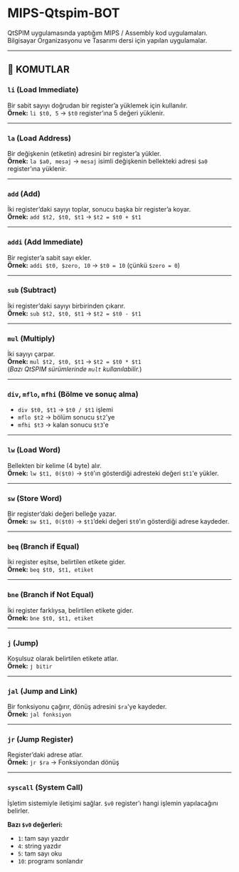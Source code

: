 # MIPS-Qtspim-BOT

QtSPIM uygulamasında yaptığım MIPS / Assembly kod uygulamaları.  
Bilgisayar Organizasyonu ve Tasarımı dersi için yapılan uygulamalar.

---

## 🚀 KOMUTLAR

### `li` (Load Immediate)  
Bir sabit sayıyı doğrudan bir register’a yüklemek için kullanılır.  
**Örnek:** `li $t0, 5` → `$t0` register’ına 5 değeri yüklenir.

---

### `la` (Load Address)  
Bir değişkenin (etiketin) adresini bir register’a yükler.  
**Örnek:** `la $a0, mesaj` → `mesaj` isimli değişkenin bellekteki adresi `$a0` register’ına yüklenir.

---

### `add` (Add)  
İki register’daki sayıyı toplar, sonucu başka bir register’a koyar.  
**Örnek:** `add $t2, $t0, $t1` → `$t2 = $t0 + $t1`

---

### `addi` (Add Immediate)  
Bir register’a sabit sayı ekler.  
**Örnek:** `addi $t0, $zero, 10` → `$t0 = 10` (çünkü `$zero = 0`)

---

### `sub` (Subtract)  
İki register’daki sayıyı birbirinden çıkarır.  
**Örnek:** `sub $t2, $t0, $t1` → `$t2 = $t0 - $t1`

---

### `mul` (Multiply)  
İki sayıyı çarpar.  
**Örnek:** `mul $t2, $t0, $t1` → `$t2 = $t0 * $t1`  
(*Bazı QtSPIM sürümlerinde `mult` kullanılabilir.*)

---

### `div`, `mflo`, `mfhi` (Bölme ve sonuç alma)  
- `div $t0, $t1` → `$t0 / $t1` işlemi  
- `mflo $t2` → bölüm sonucu `$t2`'ye  
- `mfhi $t3` → kalan sonucu `$t3`'e

---

### `lw` (Load Word)  
Bellekten bir kelime (4 byte) alır.  
**Örnek:** `lw $t1, 0($t0)` → `$t0`'ın gösterdiği adresteki değeri `$t1`'e yükler.

---

### `sw` (Store Word)  
Bir register’daki değeri belleğe yazar.  
**Örnek:** `sw $t1, 0($t0)` → `$t1`’deki değeri `$t0`’ın gösterdiği adrese kaydeder.

---

### `beq` (Branch if Equal)  
İki register eşitse, belirtilen etikete gider.  
**Örnek:** `beq $t0, $t1, etiket`

---

### `bne` (Branch if Not Equal)  
İki register farklıysa, belirtilen etikete gider.  
**Örnek:** `bne $t0, $t1, etiket`

---

### `j` (Jump)  
Koşulsuz olarak belirtilen etikete atlar.  
**Örnek:** `j bitir`

---

### `jal` (Jump and Link)  
Bir fonksiyonu çağırır, dönüş adresini `$ra`'ye kaydeder.  
**Örnek:** `jal fonksiyon`

---

### `jr` (Jump Register)  
Register’daki adrese atlar.  
**Örnek:** `jr $ra` → Fonksiyondan dönüş

---

### `syscall` (System Call)  
İşletim sistemiyle iletişimi sağlar. `$v0` register’ı hangi işlemin yapılacağını belirler.

**Bazı `$v0` değerleri:**
- `1`: tam sayı yazdır  
- `4`: string yazdır  
- `5`: tam sayı oku  
- `10`: programı sonlandır
